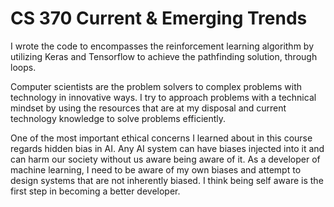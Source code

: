 # CS 370 Current & Emerging Trends

I wrote the code to encompasses the reinforcement learning algorithm by utilizing Keras and Tensorflow to achieve the pathfinding solution, through loops. 

Computer scientists are the problem solvers to complex problems with technology in innovative ways. I try to approach problems with a technical mindset by using the resources that are at my disposal and current technology knowledge to solve problems efficiently.

One of the most important ethical concerns I learned about in this course regards hidden bias in AI. Any AI system can have biases injected into it and can harm our society without us aware being aware of it. As a developer of machine learning, I need to be aware of my own biases and attempt to design systems that are not inherently biased. I think being self aware is the first step in becoming a better developer.
